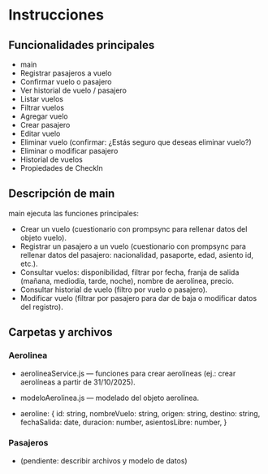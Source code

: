 # Instrucciones

## Funcionalidades principales
- main
- Registrar pasajeros a vuelo
- Confirmar vuelo o pasajero
- Ver historial de vuelo / pasajero
- Listar vuelos
- Filtrar vuelos
- Agregar vuelo
- Crear pasajero
- Editar vuelo
- Eliminar vuelo (confirmar: ¿Estás seguro que deseas eliminar vuelo?)
- Eliminar o modificar pasajero
- Historial de vuelos
- Propiedades de CheckIn
## Descripción de main
main ejecuta las funciones principales:
- Crear un vuelo (cuestionario con prompsync para rellenar datos del objeto vuelo).
- Registrar un pasajero a un vuelo (cuestionario con prompsync para rellenar datos del pasajero: nacionalidad, pasaporte, edad, asiento id, etc.).
- Consultar vuelos: disponibilidad, filtrar por fecha, franja de salida (mañana, mediodía, tarde, noche), nombre de aerolínea, precio.
- Consultar historial de vuelo (filtro por vuelo o pasajero).
- Modificar vuelo (filtrar por pasajero para dar de baja o modificar datos del registro).

## Carpetas y archivos

### Aerolinea
- aerolineaService.js — funciones para crear aerolíneas (ej.: crear aerolíneas a partir de 31/10/2025).
- modeloAerolinea.js — modelado del objeto aerolínea.

- aeroline: {
	id: string,
	nombreVuelo: string,
	origen: string,
	destino: string,
	fechaSalida: date,
	duracion: number,
	asientosLibre: number,
}


### Pasajeros
- (pendiente: describir archivos y modelo de datos)

